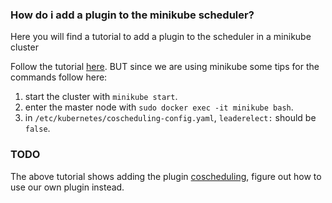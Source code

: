 ### How do i add a plugin to the minikube scheduler?
Here you will find a tutorial to add a plugin to the scheduler in a minikube cluster

Follow the tutorial [here](https://github.com/kubernetes-sigs/scheduler-plugins/blob/master/doc/install.md).
BUT since we are using minikube some tips for the commands follow here:
1. start the cluster with `minikube start`.
2. enter the master node with `sudo docker exec -it minikube bash`.
3. in `/etc/kubernetes/coscheduling-config.yaml`, `leaderelect:` should be `false`.

### TODO
The above tutorial shows adding the plugin [coscheduling](https://github.com/kubernetes-sigs/scheduler-plugins/tree/master/pkg/coscheduling), figure out how to use our own plugin instead.
